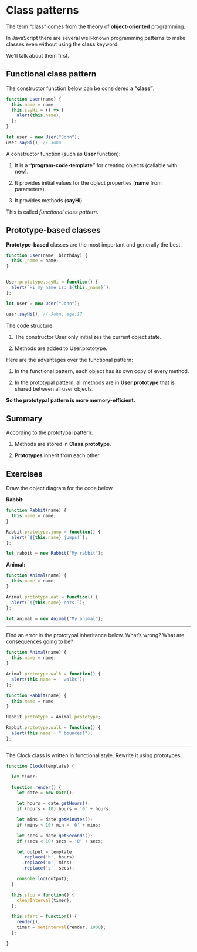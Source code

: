 # Class patterns

The term “class” comes from the theory of **object-oriented** programming.

In JavaScript there are several well-known programming patterns to make classes even without using the **class** keyword.

We’ll talk about them first.

## Functional class pattern

The constructor function below can be considered a **“class”**.

```javascript
function User(name) {
  this.name = name
  this.sayHi = () => {
    alert(this.name);
  };
}

let user = new User("John");
user.sayHi(); // John
```

A constructor function (such as **User** function):

1. It is a **“program-code-template”** for creating objects (callable with new).

2. It provides initial values for the object properties (**name** from parameters).

3. It provides methods (**sayHi**).

This is called _functional class pattern_.

## Prototype-based classes

**Prototype-based** classes are the most important and generally the best.

```javascript
function User(name, birthday) {
  this._name = name;
}


User.prototype.sayHi = function() {
  alert(`Hi my name is: ${this._name}`);
};

let user = new User("John");

user.sayHi(); // John, age:17
```

The code structure:

1. The constructor User only initializes the current object state.

2. Methods are added to User.prototype.

Here are the advantages over the functional pattern:

1. In the functional pattern, each object has its own copy of every method.

2. In the prototypal pattern, all methods are in **User.prototype** that is shared between all user objects.

**So the prototypal pattern is more memory-efficient.**

## Summary

According to the prototypal pattern:

1. Methods are stored in **Class.prototype**.

2. **Prototypes** inherit from each other.

## Exercises

Draw the object diagram for the code below.

**Rabbit:**
```javascript
function Rabbit(name) {
  this.name = name;
}

Rabbit.prototype.jump = function() {
  alert(`${this.name} jumps!`);
};

let rabbit = new Rabbit("My rabbit");
```

**Animal:**
```javascript
function Animal(name) {
  this.name = name;
}

Animal.prototype.eat = function() {
  alert(`${this.name} eats.`);
};

let animal = new Animal("My animal");
```

<hr>

Find an error in the prototypal inheritance below.
What’s wrong? What are consequences going to be?

```javascript
function Animal(name) {
  this.name = name;
}

Animal.prototype.walk = function() {
  alert(this.name + ' walks');
};

function Rabbit(name) {
  this.name = name;
}

Rabbit.prototype = Animal.prototype;

Rabbit.prototype.walk = function() {
  alert(this.name + " bounces!");
};
```

<hr>

The Clock class is written in functional style. Rewrite it using prototypes.

```javascript
function Clock(template) {

  let timer;

  function render() {
    let date = new Date();

    let hours = date.getHours();
    if (hours < 10) hours = '0' + hours;

    let mins = date.getMinutes();
    if (mins < 10) min = '0' + mins;

    let secs = date.getSeconds();
    if (secs < 10) secs = '0' + secs;

    let output = template
      .replace('h', hours)
      .replace('m', mins)
      .replace('s', secs);

    console.log(output);
  }

  this.stop = function() {
    clearInterval(timer);
  };

  this.start = function() {
    render();
    timer = setInterval(render, 1000);
  };

}
```
